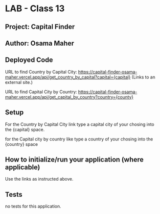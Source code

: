 # LAB - Class 13

## Project: Capital Finder

## Author: Osama Maher

## Deployed Code

URL to find Country by Capital City: https://capital-finder-osama-maher.vercel.app/api/get_country_by_capital?capital={capital} (Links to an external site.)

URL to find Capital City by Country: https://capital-finder-osama-maher.vercel.app/api/get_capital_by_country?country={county}

## Setup

For the Country by Capital City link type a capital city of your chosing into the {capital} space.

for the Capital city by country like type a country of your chosing into the {country} space

## How to initialize/run your application (where applicable)

Use the links as instructed above.

## Tests

no tests for this application.